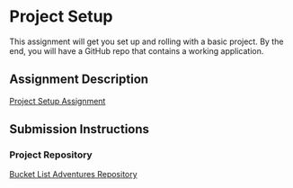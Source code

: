 # Project SetupThis assignment will get you set up and rolling with a basic project. By the end, you will have a GitHub repo that contains a working application.## Assignment Description[Project Setup Assignment](https://education.launchcode.org/liftoff/modules/assignments/project-setup)## Submission Instructions### Project Repository[Bucket List Adventures Repository](https://github.com/STL-WomenPlus-Mar22-LiftOff/bucket-list-adventures)
